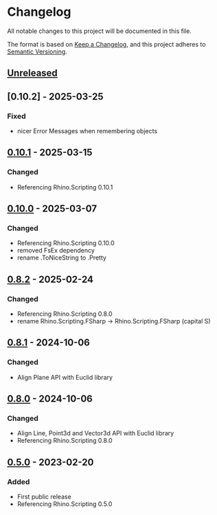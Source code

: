 # Changelog

All notable changes to this project will be documented in this file.

The format is based on [Keep a Changelog](https://keepachangelog.com/en/1.0.0/),
and this project adheres to [Semantic Versioning](https://semver.org/spec/v2.0.0.html).

## [Unreleased]

## [0.10.2] - 2025-03-25
### Fixed
- nicer Error Messages when remembering objects

## [0.10.1] - 2025-03-15
### Changed
- Referencing Rhino.Scripting 0.10.1

## [0.10.0] - 2025-03-07
### Changed
- Referencing Rhino.Scripting 0.10.0
- removed FsEx dependency
- rename .ToNiceString to .Pretty

## [0.8.2] - 2025-02-24
### Changed
- Referencing Rhino.Scripting 0.8.0
- rename Rhino.Scripting.FSharp -> Rhino.Scripting.FSharp (capital S)

## [0.8.1] - 2024-10-06
### Changed
- Align Plane API with Euclid library

## [0.8.0] - 2024-10-06
### Changed
- Align Line, Point3d and Vector3d API with Euclid library
- Referencing Rhino.Scripting 0.8.0

## [0.5.0] - 2023-02-20
### Added
- First public release
- Referencing Rhino.Scripting 0.5.0

[Unreleased]: https://github.com/goswinr/Rhino.Scripting.FSharp/compare/0.10.1...HEAD
[0.10.1]: https://github.com/goswinr/Rhino.Scripting.FSharp/compare/0.10.0...0.10.1
[0.10.0]: https://github.com/goswinr/Rhino.Scripting.FSharp/compare/0.8.2...0.10.0
[0.8.2]: https://github.com/goswinr/Rhino.Scripting.FSharp/compare/0.8.1...0.8.2
[0.8.1]: https://github.com/goswinr/Rhino.Scripting.FSharp/compare/0.8.0...0.8.1
[0.8.0]: https://github.com/goswinr/Rhino.Scripting.FSharp/compare/0.5.0...0.8.0
[0.5.0]: https://github.com/goswinr/Rhino.Scripting.FSharp/releases/tag/0.5.0



<!--
use to get tag dates:
git log --tags --simplify-by-decoration --pretty="format:%ci %d"

-->